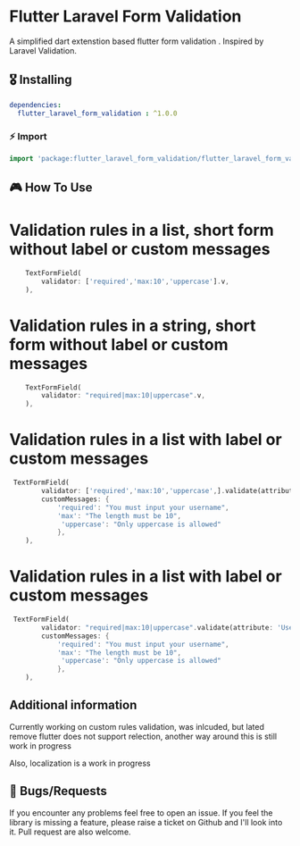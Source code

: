 # Flutter Laravel Form Validation

A simplified dart extenstion based flutter form validation . Inspired by Laravel Validation.

## 🎖 Installing

```yaml
dependencies:
  flutter_laravel_form_validation : ^1.0.0
```

### ⚡️ Import
```dart
import 'package:flutter_laravel_form_validation/flutter_laravel_form_validation.dart';
```

## 🎮 How To Use

# Validation rules in a list, short form without label or custom messages

```dart
    TextFormField(
        validator: ['required','max:10','uppercase'].v,
    ),
```

# Validation rules in a string,  short form without label or custom messages
```dart
    TextFormField(
        validator: "required|max:10|uppercase".v,
    ),
```

# Validation rules in a list with label or custom messages
```dart
 TextFormField(
        validator: ['required','max:10','uppercase',].validate(attribute: 'Username',
        customMessages: {
            'required': "You must input your username",
            'max': "The length must be 10",
             'uppercase': "Only uppercase is allowed"
            },
    ),
```

# Validation rules in a list with label or custom messages
```dart
 TextFormField(
        validator: "required|max:10|uppercase".validate(attribute: 'Username',
        customMessages: {
            'required': "You must input your username",
            'max': "The length must be 10",
             'uppercase': "Only uppercase is allowed"
            },
    ),
```

## Additional information
Currently working on custom rules validation, was inlcuded, but lated remove flutter does not support relection, another way around this is still work in progress

Also, localization is a work in progress

## 🐛 Bugs/Requests

If you encounter any problems feel free to open an issue. If you feel the library is
missing a feature, please raise a ticket on Github and I'll look into it.
Pull request are also welcome.
